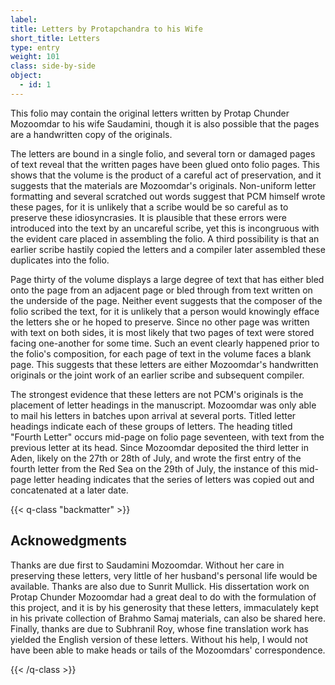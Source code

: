 ```yaml
---
label:
title: Letters by Protapchandra to his Wife
short_title: Letters
type: entry
weight: 101
class: side-by-side
object:
  - id: 1
---
```


This folio may contain the original letters written by Protap Chunder Mozoomdar to his wife Saudamini, though it is also possible that the pages are a handwritten copy of the originals.

The letters are bound in a single folio, and several torn or damaged pages of text reveal that the written pages have been glued onto folio pages. This shows that the volume is the product of a careful act of preservation, and it suggests that the materials are Mozoomdar's originals. Non-uniform letter formatting and several scratched out words suggest that PCM himself wrote these pages, for it is unlikely that a scribe would be so careful as to preserve these idiosyncrasies. It is plausible that these errors were introduced into the text by an uncareful scribe, yet this is incongruous with the evident care placed in assembling the folio. A third possibility is that an earlier scribe hastily copied the letters and a compiler later assembled these duplicates into the folio.

Page thirty of the volume displays a large degree of text that has either bled onto the page from an adjacent page or bled through from text written on the underside of the page. Neither event suggests that the composer of the folio scribed the text, for it is unlikely that a person would knowingly efface the letters she or he hoped to preserve. Since no other page was written with text on both sides, it is most likely that two pages of text were stored facing one-another for some time. Such an event clearly happened prior to the folio's composition, for each page of text in the volume faces a blank page. This suggests that these letters are either Mozoomdar's handwritten originals or the joint work of an earlier scribe and subsequent compiler.

The strongest evidence that these letters are not PCM's originals is the placement of letter headings in the manuscript. Mozoomdar was only able to mail his letters in batches upon arrival at several ports. Titled letter headings indicate each of these groups of letters. The heading titled "Fourth Letter" occurs mid-page on folio page seventeen, with text from the previous letter at its head. Since Mozoomdar deposited the third letter in Aden, likely on the 27th or 28th of July, and wrote the first entry of the fourth letter from the Red Sea on the 29th of July, the instance of this mid-page letter heading indicates that the series of letters was copied out and concatenated at a later date.

{{< q-class "backmatter" >}}

## Acknowedgments

Thanks are due first to Saudamini Mozoomdar. Without her care in preserving these letters, very little of her husband's personal life would be available. Thanks are also due to Sunrit Mullick. His dissertation work on Protap Chunder Mozoomdar had a great deal to do with the formulation of this project, and it is by his generosity that these letters, immaculately kept in his private collection of Brahmo Samaj materials, can also be shared here. Finally, thanks are due to Subhranil Roy, whose fine translation work has yielded the English version of these letters. Without his help, I would not have been able to make heads or tails of the Mozoomdars' correspondence.

{{< /q-class >}}
